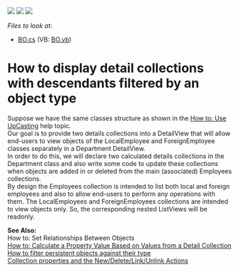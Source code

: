 <!-- default badges list -->
![](https://img.shields.io/endpoint?url=https://codecentral.devexpress.com/api/v1/VersionRange/128589810/11.1.4%2B)
[![](https://img.shields.io/badge/Open_in_DevExpress_Support_Center-FF7200?style=flat-square&logo=DevExpress&logoColor=white)](https://supportcenter.devexpress.com/ticket/details/E975)
[![](https://img.shields.io/badge/📖_How_to_use_DevExpress_Examples-e9f6fc?style=flat-square)](https://docs.devexpress.com/GeneralInformation/403183)
<!-- default badges end -->
<!-- default file list -->
*Files to look at*:

* [BO.cs](./CS/WinWebSolution.Module/BO.cs) (VB: [BO.vb](./VB/WinWebSolution.Module/BO.vb))
<!-- default file list end -->
# How to display detail collections with descendants filtered by an object type


<p>Suppose we have the same classes structure as shown in the <a href="http://documentation.devexpress.com/#Xaf/CustomDocument2797">How to: Use UpCasting</a> help topic.<br> Our goal is to provide two details collections into a DetailView that will allow end-users to view objects of the LocalEmployee and ForeignEmployee classes separately in a Department DetailView.<br> In order to do this, we will declare two calculated details collections in the Department class and also write some code to update these collections when objects are added in or deleted from the main (associated) Employees collections.<br> By design the Employees collection is intended to list both local and foreign employees and also to allow end-users to perform any operations with them. The LocalEmployees and ForeignEmployees collections are intended to view objects only. So, the corresponding nested ListViews will be readonly.</p>
<p><strong>See Also:</strong><br> How to: Set Relationships Between Objects<br> <a href="http://documentation.devexpress.com/#Xaf/CustomDocument3179">How to: Calculate a Property Value Based on Values from a Detail Collection</a><br> <a href="https://www.devexpress.com/Support/Center/p/E2027">How to filter persistent objects against their type</a><br><a href="https://www.devexpress.com/Support/Center/p/K18195">Collection properties and the New/Delete/Link/Unlink Actions</a></p>

<br/>


